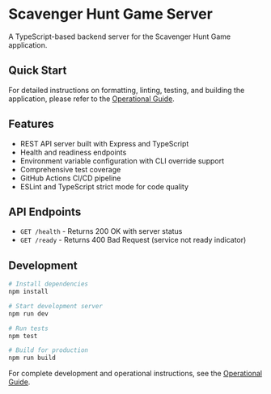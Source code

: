 # Scavenger Hunt Game Server

A TypeScript-based backend server for the Scavenger Hunt Game application.

## Quick Start

For detailed instructions on formatting, linting, testing, and building the application, please refer to the [Operational Guide](./operational-guide.md).

## Features

- REST API server built with Express and TypeScript
- Health and readiness endpoints
- Environment variable configuration with CLI override support
- Comprehensive test coverage
- GitHub Actions CI/CD pipeline
- ESLint and TypeScript strict mode for code quality

## API Endpoints

- `GET /health` - Returns 200 OK with server status
- `GET /ready` - Returns 400 Bad Request (service not ready indicator)

## Development

```bash
# Install dependencies
npm install

# Start development server
npm run dev

# Run tests
npm test

# Build for production
npm run build
```

For complete development and operational instructions, see the [Operational Guide](./operational-guide.md).